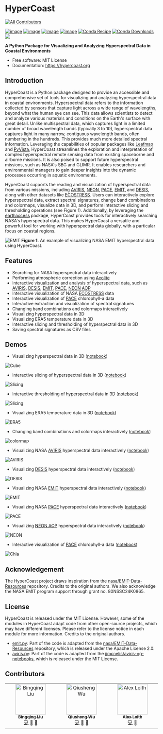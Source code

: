 # HyperCoast
<!-- ALL-CONTRIBUTORS-BADGE:START - Do not remove or modify this section -->
[![All Contributors](https://img.shields.io/badge/all_contributors-3-orange.svg?style=flat-square)](#contributors-)
<!-- ALL-CONTRIBUTORS-BADGE:END -->

[![image](https://colab.research.google.com/assets/colab-badge.svg)](https://colab.research.google.com/github/opengeos/HyperCoast/blob/main)
[![image](https://img.shields.io/pypi/v/HyperCoast.svg)](https://pypi.python.org/pypi/HyperCoast)
[![image](https://static.pepy.tech/badge/hypercoast)](https://pepy.tech/project/hypercoast)
[![image](https://img.shields.io/conda/vn/conda-forge/hypercoast.svg)](https://anaconda.org/conda-forge/hypercoast)
[![Conda Recipe](https://img.shields.io/badge/recipe-hypercoast-green.svg)](https://github.com/conda-forge/hypercoast-feedstock)
[![Conda Downloads](https://img.shields.io/conda/dn/conda-forge/hypercoast.svg)](https://anaconda.org/conda-forge/hypercoast)
![](https://assets.gishub.org/images/hypercoast_logo_600.png)

**A Python Package for Visualizing and Analyzing Hyperspectral Data in Coastal Environments**

-   Free software: MIT License
-   Documentation: <https://hypercoast.org>

## Introduction

HyperCoast is a Python package designed to provide an accessible and comprehensive set of tools for visualizing and analyzing hyperspectral data in coastal environments. Hyperspectral data refers to the information collected by sensors that capture light across a wide range of wavelengths, beyond what the human eye can see. This data allows scientists to detect and analyze various materials and conditions on the Earth's surface with great detail. Unlike multispectral data, which captures light in a limited number of broad wavelength bands (typically 3 to 10), hyperspectral data captures light in many narrow, contiguous wavelength bands, often numbering in the hundreds. This provides much more detailed spectral information. Leveraging the capabilities of popular packages like [Leafmap](https://leafmap.org) and [PyVista](https://pyvista.org), HyperCoast streamlines the exploration and interpretation of complex hyperspectral remote sensing data from existing spaceborne and airborne missions. It is also poised to support future hyperspectral missions, such as NASA's SBG and GLIMR. It enables researchers and environmental managers to gain deeper insights into the dynamic processes occurring in aquatic environments.

HyperCoast supports the reading and visualization of hyperspectral data from various missions, including [AVIRIS](https://aviris.jpl.nasa.gov), [NEON](https://data.neonscience.org/data-products/DP3.30006.001), [PACE](https://pace.gsfc.nasa.gov), [EMIT](https://earth.jpl.nasa.gov/emit), and [DESIS](https://www.earthdata.nasa.gov/s3fs-public/imported/DESIS_TCloud_Mar0421.pdf), along with other datasets like [ECOSTRESS](https://ecostress.jpl.nasa.gov). Users can interactively explore hyperspectral data, extract spectral signatures, change band combinations and colormaps, visualize data in 3D, and perform interactive slicing and thresholding operations (see Figure 1). Additionally, by leveraging the [earthaccess](https://github.com/nsidc/earthaccess) package, HyperCoast provides tools for interactively searching NASA's hyperspectral data. This makes HyperCoast a versatile and powerful tool for working with hyperspectral data globally, with a particular focus on coastal regions.

![EMIT](https://assets.gishub.org/images/EMIT-demo.png)
**Figure 1.** An example of visualizing NASA EMIT hyperspectral data using HyperCoast.

## Features

-   Searching for NASA hyperspectral data interactively
-   Performing atmospheric correction using [Acolite](https://github.com/acolite/acolite)
-   Interactive visualization and analysis of hyperspectral data, such as [AVIRIS](https://aviris.jpl.nasa.gov), [DESIS](https://www.earthdata.nasa.gov/s3fs-public/imported/DESIS_TCloud_Mar0421.pdf), [EMIT](https://earth.jpl.nasa.gov/emit), [PACE](https://pace.gsfc.nasa.gov), [NEON AOP](https://data.neonscience.org/data-products/DP3.30006.001)
-   Interactive visualization of NASA [ECOSTRESS](https://ecostress.jpl.nasa.gov) data
-   Interactive visualization of [PACE](https://pace.gsfc.nasa.gov) chlorophyll-a data
-   Interactive extraction and visualization of spectral signatures
-   Changing band combinations and colormaps interactively
-   Visualizing hyperspectral data in 3D
-   Visualizing ERA5 temperature data in 3D
-   Interactive slicing and thresholding of hyperspectral data in 3D
-   Saving spectral signatures as CSV files

## Demos

-   Visualizing hyperspectral data in 3D ([notebook](https://hypercoast.org/examples/image_cube))

![Cube](https://i.imgur.com/NNId1Zz.gif)

-   Interactive slicing of hyperspectral data in 3D ([notebook](https://hypercoast.org/examples/image_slicing))

![Slicing](https://i.imgur.com/msK1liO.gif)

-   Interactive thresholding of hyperspectral data in 3D ([notebook](https://hypercoast.org/examples/image_slicing))

![Slicing](https://i.imgur.com/TPd20Tn.gif)

-   Visualizing ERA5 temperature data in 3D ([notebook](https://hypercoast.org/examples/temperature))

![ERA5](https://i.imgur.com/qaKkmKX.gif)

-   Changing band combinations and colormaps interactively ([notebook](https://hypercoast.org/examples/neon))

![colormap](https://i.imgur.com/jYItN4D.gif)

-   Visualizing NASA [AVIRIS](https://aviris.jpl.nasa.gov) hyperspectral data interactively ([notebook](https://hypercoast.org/examples/aviris))

![AVIRIS](https://i.imgur.com/RdegGqx.gif)

-   Visualizing [DESIS](https://www.earthdata.nasa.gov/s3fs-public/imported/DESIS_TCloud_Mar0421.pdf) hyperspectral data interactively ([notebook](https://hypercoast.org/examples/desis))

![DESIS](https://i.imgur.com/PkwOPN5.gif)

-   Visualizing NASA [EMIT](https://earth.jpl.nasa.gov/emit) hyperspectral data interactively ([notebook](https://hypercoast.org/examples/emit))

![EMIT](https://i.imgur.com/zeyABMq.gif)

-   Visualizing NASA [PACE](https://pace.gsfc.nasa.gov) hyperspectral data interactively ([notebook](https://hypercoast.org/examples/pace))

![PACE](https://i.imgur.com/HBMjW6o.gif)

-   Visualizing [NEON AOP](https://data.neonscience.org/data-products/DP3.30006.001) hyperspectral data interactively ([notebook](https://hypercoast.org/examples/neon))

![NEON](https://i.imgur.com/CNP8E3y.gif)

-   Interactive visualization of [PACE](https://pace.gsfc.nasa.gov) chlorophyll-a data ([notebook](https://hypercoast.org/examples/chlorophyll_a))

![Chla](https://i.imgur.com/6hP6OFD.png)

## Acknowledgement

The HyperCoast project draws inspiration from the [nasa/EMIT-Data-Resources](https://github.com/nasa/EMIT-Data-Resources) repository. Credits to the original authors. We also acknowledge the NASA EMIT program support through grant no. 80NSSC24K0865.

## License

HyperCoast is released under the MIT License. However, some of the modules in HyperCoast adapt code from other open-source projects, which may have different licenses. Please refer to the license notice in each module for more information. Credits to the original authors.

-   [emit.py](https://github.com/opengeos/HyperCoast/blob/main/hypercoast/emit.py): Part of the code is adapted from the [nasa/EMIT-Data-Resources](https://github.com/nasa/EMIT-Data-Resources) repository, which is released under the Apache License 2.0.
-   [aviris.py](https://github.com/opengeos/HyperCoast/blob/main/hypercoast/aviris.py): Part of the code is adapted from the [jjmcnelis/aviris-ng-notebooks](https://github.com/jjmcnelis/aviris-ng-notebooks), which is released under the MIT License.

## Contributors

<!-- ALL-CONTRIBUTORS-LIST:START - Do not remove or modify this section -->
<!-- prettier-ignore-start -->
<!-- markdownlint-disable -->
<table>
  <tbody>
    <tr>
      <td align="center" valign="top" width="14.28%"><a href="https://github.com/bingqing-liu"><img src="https://avatars.githubusercontent.com/u/123585527?v=4?s=100" width="100px;" alt="Bingqing Liu"/><br /><sub><b>Bingqing Liu</b></sub></a><br /><a href="https://github.com/opengeos/HyperCoast/commits?author=bingqing-liu" title="Code">💻</a> <a href="#design-bingqing-liu" title="Design">🎨</a> <a href="#ideas-bingqing-liu" title="Ideas, Planning, & Feedback">🤔</a></td>
      <td align="center" valign="top" width="14.28%"><a href="https://gishub.org"><img src="https://avatars.githubusercontent.com/u/5016453?v=4?s=100" width="100px;" alt="Qiusheng Wu"/><br /><sub><b>Qiusheng Wu</b></sub></a><br /><a href="https://github.com/opengeos/HyperCoast/commits?author=giswqs" title="Code">💻</a> <a href="#design-giswqs" title="Design">🎨</a> <a href="#maintenance-giswqs" title="Maintenance">🚧</a></td>
      <td align="center" valign="top" width="14.28%"><a href="https://auspatious.com"><img src="https://avatars.githubusercontent.com/u/3445853?v=4?s=100" width="100px;" alt="Alex Leith"/><br /><sub><b>Alex Leith</b></sub></a><br /><a href="https://github.com/opengeos/HyperCoast/commits?author=alexgleith" title="Code">💻</a> <a href="https://github.com/opengeos/HyperCoast/pulls?q=is%3Apr+reviewed-by%3Aalexgleith" title="Reviewed Pull Requests">👀</a></td>
    </tr>
  </tbody>
</table>

<!-- markdownlint-restore -->
<!-- prettier-ignore-end -->

<!-- ALL-CONTRIBUTORS-LIST:END -->
<!-- prettier-ignore-start -->
<!-- markdownlint-disable -->

<!-- markdownlint-restore -->
<!-- prettier-ignore-end -->

<!-- ALL-CONTRIBUTORS-LIST:END -->
